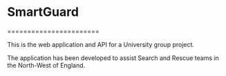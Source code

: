 # SmartGuard 
=======================

This is the web application and API for a University group project.

The application has been developed to assist Search and Rescue teams in the North-West of England.


